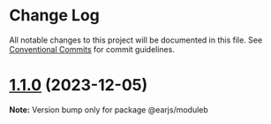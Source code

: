 # Change Log

All notable changes to this project will be documented in this file.
See [Conventional Commits](https://conventionalcommits.org) for commit guidelines.

# [1.1.0](https://github.com/DevelopKit/npmtest/compare/v1.0.2...v1.1.0) (2023-12-05)

**Note:** Version bump only for package @earjs/moduleb
